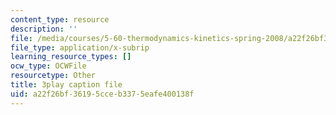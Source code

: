 ```yaml
---
content_type: resource
description: ''
file: /media/courses/5-60-thermodynamics-kinetics-spring-2008/a22f26bf36195cceb3375eafe400138f_u6s_jy0n6vI.vtt
file_type: application/x-subrip
learning_resource_types: []
ocw_type: OCWFile
resourcetype: Other
title: 3play caption file
uid: a22f26bf-3619-5cce-b337-5eafe400138f
---
```

